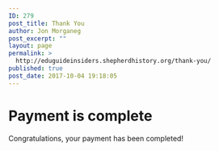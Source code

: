 ```yaml
---
ID: 279
post_title: Thank You
author: Jon Morganeg
post_excerpt: ""
layout: page
permalink: >
  http://eduguideinsiders.shepherdhistory.org/thank-you/
published: true
post_date: 2017-10-04 19:18:05
---
```

<h1>Payment is complete</h1><p>Congratulations, your payment has been completed!</p>